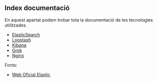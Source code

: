 ## Index documentació

En aquest apartat podem trobar tota la documentació de les tecnologies 
utilitzades.

- [ElasticSearch](elasticsearch/ElasticSearch.md)
- [Logstash](logstash/Logstash.md)
- [Kibana](kibana/Kibana.md)
- [Grok](logstash/Grok.md)
- [Nginx](kibana/Nginx.md)

Fonts:

- [Web Oficial Elastic](https://www.elastic.co/guide/index.html)
